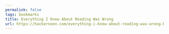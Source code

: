 ```yaml
---
permalink: false
tags: bookmarks
title: Everything I Knew About Reading Was Wrong
url: https://hackernoon.com/everything-i-knew-about-reading-was-wrong-bde7e57fbfdc
---
```


